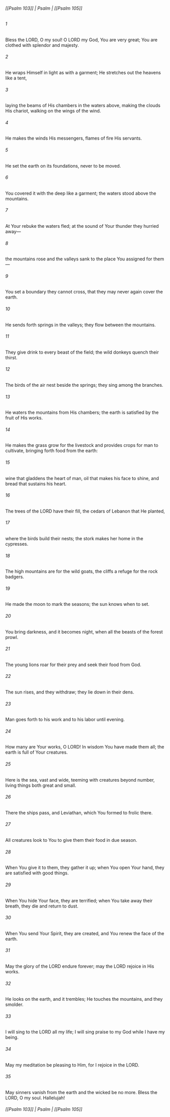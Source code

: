 ###### [[Psalm 103]] | Psalm | [[Psalm 105]]

###### 1
Bless the LORD, O my soul! O LORD my God, You are very great; You are clothed with splendor and majesty.
###### 2
He wraps Himself in light as with a garment; He stretches out the heavens like a tent,
###### 3
laying the beams of His chambers in the waters above, making the clouds His chariot, walking on the wings of the wind.
###### 4
He makes the winds His messengers, flames of fire His servants.
###### 5
He set the earth on its foundations, never to be moved.
###### 6
You covered it with the deep like a garment; the waters stood above the mountains.
###### 7
At Your rebuke the waters fled; at the sound of Your thunder they hurried away—
###### 8
the mountains rose and the valleys sank to the place You assigned for them—
###### 9
You set a boundary they cannot cross, that they may never again cover the earth.
###### 10
He sends forth springs in the valleys; they flow between the mountains.
###### 11
They give drink to every beast of the field; the wild donkeys quench their thirst.
###### 12
The birds of the air nest beside the springs; they sing among the branches.
###### 13
He waters the mountains from His chambers; the earth is satisfied by the fruit of His works.
###### 14
He makes the grass grow for the livestock and provides crops for man to cultivate, bringing forth food from the earth:
###### 15
wine that gladdens the heart of man, oil that makes his face to shine, and bread that sustains his heart.
###### 16
The trees of the LORD have their fill, the cedars of Lebanon that He planted,
###### 17
where the birds build their nests; the stork makes her home in the cypresses.
###### 18
The high mountains are for the wild goats, the cliffs a refuge for the rock badgers.
###### 19
He made the moon to mark the seasons; the sun knows when to set.
###### 20
You bring darkness, and it becomes night, when all the beasts of the forest prowl.
###### 21
The young lions roar for their prey and seek their food from God.
###### 22
The sun rises, and they withdraw; they lie down in their dens.
###### 23
Man goes forth to his work and to his labor until evening.
###### 24
How many are Your works, O LORD! In wisdom You have made them all; the earth is full of Your creatures.
###### 25
Here is the sea, vast and wide, teeming with creatures beyond number, living things both great and small.
###### 26
There the ships pass, and Leviathan, which You formed to frolic there.
###### 27
All creatures look to You to give them their food in due season.
###### 28
When You give it to them, they gather it up; when You open Your hand, they are satisfied with good things.
###### 29
When You hide Your face, they are terrified; when You take away their breath, they die and return to dust.
###### 30
When You send Your Spirit, they are created, and You renew the face of the earth.
###### 31
May the glory of the LORD endure forever; may the LORD rejoice in His works.
###### 32
He looks on the earth, and it trembles; He touches the mountains, and they smolder.
###### 33
I will sing to the LORD all my life; I will sing praise to my God while I have my being.
###### 34
May my meditation be pleasing to Him, for I rejoice in the LORD.
###### 35
May sinners vanish from the earth and the wicked be no more. Bless the LORD, O my soul. Hallelujah!

###### [[Psalm 103]] | Psalm | [[Psalm 105]]
